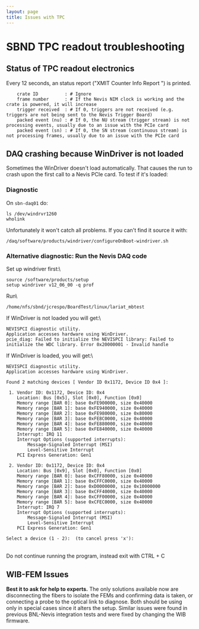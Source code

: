 ```yaml
---
layout: page
title: Issues with TPC
---
```




SBND TPC readout troubleshooting
====================================================================================



Status of TPC readout electronics
--------------------------------------------------------------------------------------

Every 12 seconds, an status report (\"XMIT Counter Info Report \") is
printed.

        crate ID          : # Ignore
        frame number      : # If the Nevis NIM clock is working and the crate is powered, it will increase
        trigger received  : # If 0, triggers are not received (e.g. triggers are not being sent to the Nevis Trigger Board)
        packed event (nu) : # If 0, the NU stream (trigger stream) is not processing events, usually due to an issue with the PCIe card
        packed event (sn) : # If 0, the SN stream (continuous stream) is not processing frames, usually due to an issue with the PCIe card



DAQ crashing because WinDriver is not loaded
------------------------------------------------------------------------------------------------------------

Sometimes the WinDriver doesn\'t load automatically. That causes the run
to crash upon the first call to a Nevis PCIe card. To test if it\'s
loaded:



### Diagnostic

On `sbn-daq01` do:

    ls /dev/windrvr1260
    wholink

Unfortunately it won\'t catch all problems. If you can\'t find it source
it with:

    /daq/software/products/windriver/configureOnBoot-windriver.sh



### Alternative diagnostic: Run the Nevis DAQ code

Set up windriver first:\

    source /software/products/setup
    setup windriver v12_06_00 -q prof

Run\

    /home/nfs/sbnd/jcrespo/BoardTest/linux/lariat_mbtest

If WinDriver is not loaded you will get:\

    NEVISPCI diagnostic utility.
    Application accesses hardware using WinDriver.
    pcie_diag: Failed to initialize the NEVISPCI library: Failed to initialize the WDC library. Error 0x20000001 - Invalid handle

If WinDriver is loaded, you will get:\

    NEVISPCI diagnostic utility.
    Application accesses hardware using WinDriver.

    Found 2 matching devices [ Vendor ID 0x1172, Device ID 0x4 ]:

     1. Vendor ID: 0x1172, Device ID: 0x4
        Location: Bus [0x5], Slot [0x0], Function [0x0]
        Memory range [BAR 0]: base 0xFE900000, size 0x40000
        Memory range [BAR 1]: base 0xFE940000, size 0x40000
        Memory range [BAR 2]: base 0xFE980000, size 0x80000
        Memory range [BAR 3]: base 0xFE8C0000, size 0x40000
        Memory range [BAR 4]: base 0xFE880000, size 0x40000
        Memory range [BAR 5]: base 0xFE840000, size 0x40000
        Interrupt: IRQ 11
        Interrupt Options (supported interrupts):
            Message-Signaled Interrupt (MSI)
            Level-Sensitive Interrupt
        PCI Express Generation: Gen1

     2. Vendor ID: 0x1172, Device ID: 0x4
        Location: Bus [0x9], Slot [0x0], Function [0x0]
        Memory range [BAR 0]: base 0xCFF80000, size 0x40000
        Memory range [BAR 1]: base 0xCFFC0000, size 0x40000
        Memory range [BAR 2]: base 0xD0000000, size 0x10000000
        Memory range [BAR 3]: base 0xCFF40000, size 0x40000
        Memory range [BAR 4]: base 0xCFF00000, size 0x40000
        Memory range [BAR 5]: base 0xCFEC0000, size 0x40000
        Interrupt: IRQ 7
        Interrupt Options (supported interrupts):
            Message-Signaled Interrupt (MSI)
            Level-Sensitive Interrupt
        PCI Express Generation: Gen1

    Select a device (1 - 2):  (to cancel press 'x'):

\
Do not continue running the program, instead exit with CTRL + C



WIB-FEM Issues
------------------------------------------------

**Best it to ask for help to experts.** The only solutions available now
are disconnecting the fibers to isolate the FEMs and confirming data is
taken, or connecting a probe to the optical link to diagnose. Both
should be using only in special cases since it alters the setup. Similar
issues were found in previous BNL-Nevis integration tests and were fixed
by changing the WIB firmware.
